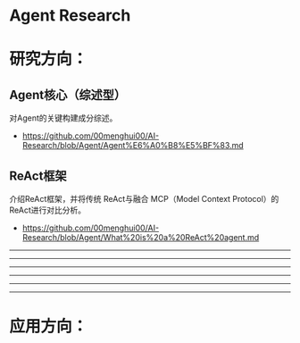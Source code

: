 # Agent Research

# 研究方向：
## Agent核心（综述型）
对Agent的关键构建成分综述。
- https://github.com/00menghui00/AI-Research/blob/Agent/Agent%E6%A0%B8%E5%BF%83.md

## ReAct框架
介绍ReAct框架，并将传统 ReAct与融合 MCP（Model Context Protocol）的 ReAct进行对比分析。
- https://github.com/00menghui00/AI-Research/blob/Agent/What%20is%20a%20ReAct%20agent.md

----
----
----
----
----
----

# 应用方向：

